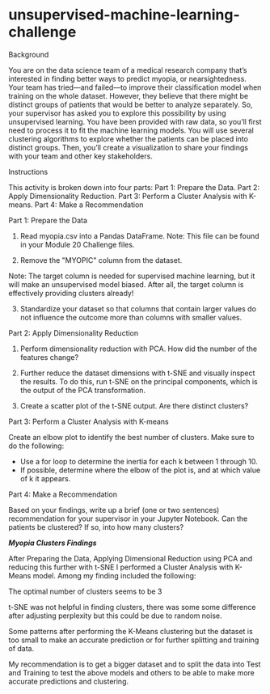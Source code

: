 # unsupervised-machine-learning-challenge

Background

You are on the data science team of a medical research company that’s interested in finding better ways to predict myopia, or nearsightedness. Your team has tried—and failed—to improve their classification model when training on the whole dataset. However, they believe that there might be distinct groups of patients that would be better to analyze separately. So, your supervisor has asked you to explore this possibility by using unsupervised learning.
You have been provided with raw data, so you’ll first need to process it to fit the machine learning models. You will use several clustering algorithms to explore whether the patients can be placed into distinct groups. Then, you’ll create a visualization to share your findings with your team and other key stakeholders.

Instructions

This activity is broken down into four parts:
Part 1: Prepare the Data.
Part 2: Apply Dimensionality Reduction.
Part 3: Perform a Cluster Analysis with K-means.
Part 4: Make a Recommendation

Part 1: Prepare the Data

1. Read myopia.csv into a Pandas DataFrame.
Note: This file can be found in your Module 20 Challenge files.

2. Remove the "MYOPIC" column from the dataset.

Note: The target column is needed for supervised machine learning, but it will make an unsupervised model biased. After all, the target column is effectively providing clusters already!

3. Standardize your dataset so that columns that contain larger values do not influence the outcome more than columns with smaller values.

Part 2: Apply Dimensionality Reduction

1. Perform dimensionality reduction with PCA. How did the number of the features change?

2. Further reduce the dataset dimensions with t-SNE and visually inspect the results. To do this, run t-SNE on the principal components, which is the output of the PCA transformation.

3. Create a scatter plot of the t-SNE output. Are there distinct clusters?

Part 3: Perform a Cluster Analysis with K-means

Create an elbow plot to identify the best number of clusters. Make sure to do the following:

- Use a for loop to determine the inertia for each k between 1 through 10.
- If possible, determine where the elbow of the plot is, and at which value of k it appears.

Part 4: Make a Recommendation

Based on your findings, write up a brief (one or two sentences) recommendation for your supervisor in your Jupyter Notebook. Can the patients be clustered? If so, into how many clusters?


***Myopia Clusters Findings***

After Preparing the Data, Applying Dimensional Reduction using PCA and reducing this further with t-SNE I performed a Cluster Analysis with K-Means model. Among my finding included the following:

The optimal number of clusters seems to be 3

t-SNE was not helpful in finding clusters, there was some some difference after adjusting perplexity but this could be due to random noise.

Some patterns after performing the K-Means clustering but the dataset is too small to make an accurate prediction or for further splitting and training of data.

My recommendation is to get a bigger dataset and to split the data into Test and Training to test the above models and others to be able to make more accurate predictions and clustering.


